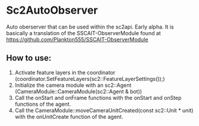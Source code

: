 Sc2AutoObserver
============
Auto oberserver that can be used within the sc2api. Early alpha. It is basically a translation of the SSCAIT-ObserverModule found at https://github.com/Plankton555/SSCAIT-ObserverModule

How to use:
--------
1. Activate feature layers in the coordinator (coordinator.SetFeatureLayers(sc2::FeatureLayerSettings());)
2. Initialize the camera module with an sc2::Agent (CameraModule::CameraModule(sc2::Agent & bot))
3. Call the onStart and onFrame functions with the onStart and onStep functions of the agent.
4. Call the CameraModule::moveCameraUnitCreated(const sc2::Unit * unit) with the onUnitCreate function of the agent.